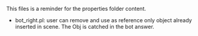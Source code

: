 This files is a reminder for the properties folder content.

 - bot_right.pl: user can remove and use as reference only object already inserted in scene.
    The Obj is catched in the bot answer.